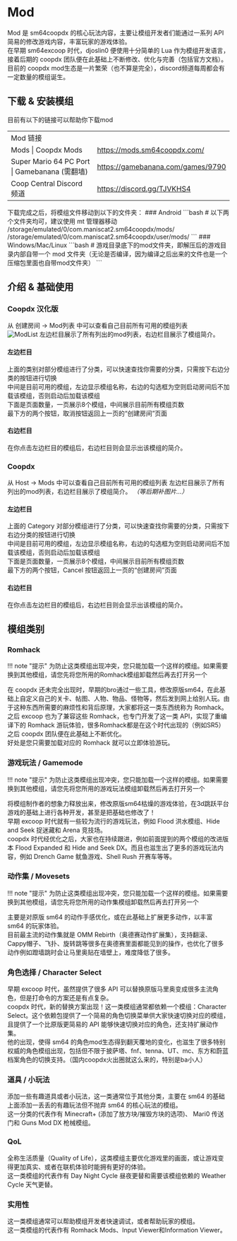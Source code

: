 # Mod
Mod 是 sm64coopdx 的核心玩法内容，主要让模组开发者们能通过一系列 API 简易的修改游戏内容，丰富玩家的游戏体验。  
在早期 sm64excoop 时代，djoslin0 便使用十分简单的 Lua 作为模组开发语言，接着后期的 coopdx 团队便在此基础上不断修改、优化与完善（包括官方文档）。  
目前的 coopdx mod生态是一片繁荣（也不算是完全），discord频道每周都会有一定数量的模组诞生。
## 下载 & 安装模组
目前有以下的链接可以帮助你下载mod
<table>
  <tr>
  <td colspan="2">Mod 链接</td>
  </tr>
  </tr><td>Mods | Coopdx Mods</td><td><a href="https://mods.sm64coopdx.com/">https://mods.sm64coopdx.com/</a></td></tr>
  <tr><td>Super Mario 64 PC Port | Gamebanana (需翻墙)</td><td><a href="https://gamebanana.com/games/9790">https://gamebanana.com/games/9790</a></td></tr>
  <tr><td>Coop Central Discord 频道</td><td><a href="https://discord.gg/TJVKHS4">https://discord.gg/TJVKHS4</a></td></tr>
</table>
下载完成之后，将模组文件移动到以下的文件夹：
### Android
```bash
# 以下两个文件夹均可，建议使用 mt 管理器移动
/storage/emulated/0/com.maniscat2.sm64coopdx/mods/
/storage/emulated/0/com.maniscat2.sm64coopdx/user/mods/
```
### Windows/Mac/Linux
```bash
# 游戏目录底下的mod文件夹，即解压后的游戏目录内部自带一个 mod 文件夹（无论是否编译，因为编译之后出来的文件也是一个压缩包里面也自带mod文件夹）
```

## 介绍 & 基础使用
### Coopdx 汉化版
从 创建房间 \-\> Mod列表 中可以查看自己目前所有可用的模组列表  
![ModList](../../img/ss/modlist.jpg)
左边栏目展示了所有列出的mod列表，右边栏目展示了模组简介。
#### 左边栏目
上面的类别对部分模组进行了分类，可以快速查找你需要的分类，只需按下右边分类的按钮进行切换  
中间是目前可用的模组，左边显示模组名称，右边的勾选框为空则启动房间后不加载该模组，否则启动后加载该模组  
下面是页面数量，一页展示8个模组，中间展示目前所有模组页数  
最下方的两个按钮，取消按钮返回上一页的“创建房间”页面
#### 右边栏目
在你点击左边栏目的模组后，右边栏目则会显示出该模组的简介。

### Coopdx
从 Host \-\> Mods 中可以查看自己目前所有可用的模组列表
左边栏目展示了所有列出的mod列表，右边栏目展示了模组简介。
*（等后期补图片...）*
#### 左边栏目
上面的 Category 对部分模组进行了分类，可以快速查找你需要的分类，只需按下右边分类的按钮进行切换  
中间是目前可用的模组，左边显示模组名称，右边的勾选框为空则启动房间后不加载该模组，否则启动后加载该模组  
下面是页面数量，一页展示8个模组，中间展示目前所有模组页数  
最下方的两个按钮，Cancel 按钮返回上一页的“创建房间”页面
#### 右边栏目
在你点击左边栏目的模组后，右边栏目则会显示出该模组的简介。

## 模组类别
### Romhack
!!! note "提示"
    为防止这类模组出现冲突，您只能加载一个这样的模组。如果需要换到其他模组，请您先将您所用的Romhack模组卸载然后再去打开另一个

在 coopdx 还未完全出现时，早期的bro通过一些工具，修改原版sm64，在此基础上自定义自己的关卡、帖图、人物、物品、怪物等，然后发到网上给别人玩。由于这种东西所需要的麻烦性和背后原理，大家都将这一类东西统称为 Romhack。  
之后 excoop 也为了兼容这些 Romhack，也专门开发了这一类 API，实现了重编译下的 Romhack 游玩体验，很多Romhack都是在这个时代出现的（例如SR5）  
之后 coopdx 团队便在此基础上不断优化。  
好处是您只需要加载对应的 Romhack 就可以立即体验游玩。
### 游戏玩法 / Gamemode
!!! note "提示"
    为防止这类模组出现冲突，您只能加载一个这样的模组。如果需要换到其他模组，请您先将您所用的游戏玩法模组卸载然后再去打开另一个

将模组制作者的想象力释放出来，修改原版sm64枯燥的游戏体验，在3d跳跃平台游戏的基础上进行各种开发，甚至是把基础也修改了！  
早期 excoop 时代就有一些较为流行的游戏玩法，例如 Flood 洪水模组、Hide and Seek 捉迷藏和 Arena 竞技场。  
coopdx 时代经优化之后，大家也在持续跟进，例如前面提到的两个模组的改进版本 Flood Expanded 和 Hide and Seek DX。而且也滋生出了更多的游戏玩法内容，例如 Drench Game 鱿鱼游戏、Shell Rush 开赛车等等。
### 动作集 / Movesets
!!! note "提示"
    为防止这类模组出现冲突，您只能加载一个这样的模组。如果需要换到其他模组，请您先将您所用的动作集模组卸载然后再去打开另一个

主要是对原版 sm64 的动作手感优化，或在此基础上扩展更多动作，以丰富 sm64 的玩家体验。  
目前最主流的动作集就是 OMM Rebirth（奥德赛动作扩展集），支持翻滚、Cappy帽子、飞扑、旋转跳等很多在奥德赛里面都能见到的操作，也优化了很多动作例如蹬墙跳时会让马里奥贴在墙壁上，难度降低了很多。
### 角色选择 / Character Select
早期 excoop 时代，虽然提供了很多 API 可以替换原版马里奥变成很多主流角色，但是打命令的方案还是有点复杂。  
coopdx 时代，新的替换方案出现！这一类模组通常都依赖一个模组：Character Select。这个依赖包提供了一个简易的角色切换菜单供大家快速切换对应的模组，且提供了一个比原版更简易的 API 能够快速切换对应的角色，还支持扩展动作集。  
他的出现，使得 sm64 的角色mod生态得到翻天覆地的变化，也滋生了很多特别权威的角色模组出现，包括但不限于披萨塔、fnf、tenna、UT、mc、东方和蔚蓝档案角色的切换支持。（国内coopdx火出圈就这么来的，特别是ba小人）
### 道具 / 小玩法
添加一些有趣道具或者小玩法，这一类通常位于其他分类，主要在 sm64 的基础上面添加一丢丢的有趣玩法但不抛弃 sm64 的核心玩法的模组。  
这一分类的代表作有 Minecraft+ (添加了放方块/摧毁方块的选项)、 Mari0 传送门和 Guns Mod DX 枪械模组。
### QoL
全称生活质量（Quality of Life），这类模组主要优化游戏里的画面，或让游戏变得更加真实、或者在联机体验时能拥有更好的体验。  
这一类模组的代表作有 Day Night Cycle 昼夜更替和需要该模组依赖的 Weather Cycle 天气更替。
### 实用性
这一类模组通常可以帮助模组开发者快速调试，或者帮助玩家的模组。  
这一类模组的代表作有 Romhack Mods、Input Viewer和Information Viewer。